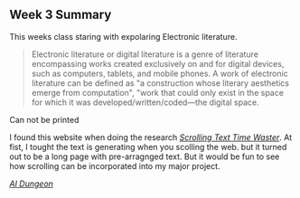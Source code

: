 ## Week 3 Summary

This weeks class staring with expolaring Electronic literature. 

>Electronic literature or digital literature is a genre of literature encompassing works created exclusively on and for digital devices, such as computers, tablets, and mobile phones. A work of electronic literature can be defined as "a construction whose literary aesthetics emerge from computation", "work that could only exist in the space for which it was developed/written/coded—the digital space.

Can not be printed

I found this website when doing the research [*Scrolling Text Time Waster*](http://patorjk.com/misc/scrollingtext/timewaster.php). At fist, I tought the text is generating when you scolling the web. but it turned out to be a long page with pre-arragnged text. But it would be fun to see how scrolling can be incorporated into my major project. 



[*AI Dungeon*](https://play.aidungeon.io/)
